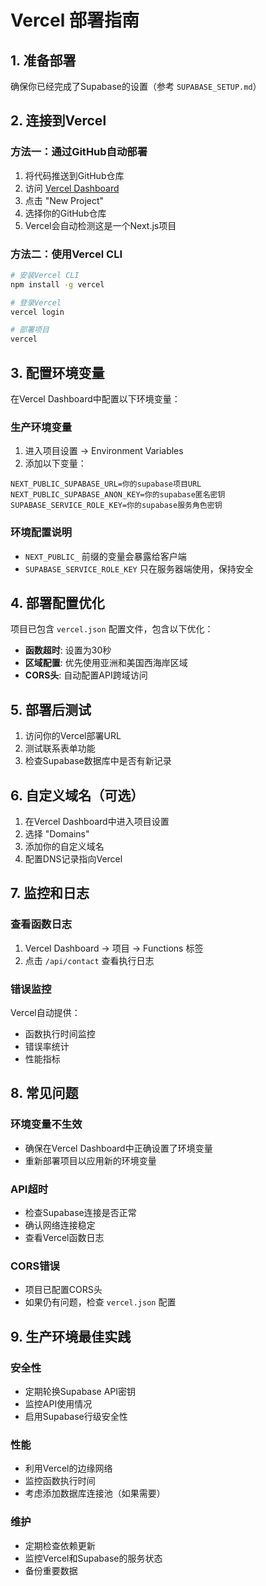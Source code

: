 # Vercel 部署指南

## 1. 准备部署

确保你已经完成了Supabase的设置（参考 `SUPABASE_SETUP.md`）

## 2. 连接到Vercel

### 方法一：通过GitHub自动部署
1. 将代码推送到GitHub仓库
2. 访问 [Vercel Dashboard](https://vercel.com/dashboard)
3. 点击 "New Project"
4. 选择你的GitHub仓库
5. Vercel会自动检测这是一个Next.js项目

### 方法二：使用Vercel CLI
```bash
# 安装Vercel CLI
npm install -g vercel

# 登录Vercel
vercel login

# 部署项目
vercel
```

## 3. 配置环境变量

在Vercel Dashboard中配置以下环境变量：

### 生产环境变量
1. 进入项目设置 -> Environment Variables
2. 添加以下变量：

```
NEXT_PUBLIC_SUPABASE_URL=你的supabase项目URL
NEXT_PUBLIC_SUPABASE_ANON_KEY=你的supabase匿名密钥
SUPABASE_SERVICE_ROLE_KEY=你的supabase服务角色密钥
```

### 环境配置说明
- `NEXT_PUBLIC_` 前缀的变量会暴露给客户端
- `SUPABASE_SERVICE_ROLE_KEY` 只在服务器端使用，保持安全

## 4. 部署配置优化

项目已包含 `vercel.json` 配置文件，包含以下优化：

- **函数超时**: 设置为30秒
- **区域配置**: 优先使用亚洲和美国西海岸区域
- **CORS头**: 自动配置API跨域访问

## 5. 部署后测试

1. 访问你的Vercel部署URL
2. 测试联系表单功能
3. 检查Supabase数据库中是否有新记录

## 6. 自定义域名（可选）

1. 在Vercel Dashboard中进入项目设置
2. 选择 "Domains"
3. 添加你的自定义域名
4. 配置DNS记录指向Vercel

## 7. 监控和日志

### 查看函数日志
1. Vercel Dashboard -> 项目 -> Functions 标签
2. 点击 `/api/contact` 查看执行日志

### 错误监控
Vercel自动提供：
- 函数执行时间监控
- 错误率统计
- 性能指标

## 8. 常见问题

### 环境变量不生效
- 确保在Vercel Dashboard中正确设置了环境变量
- 重新部署项目以应用新的环境变量

### API超时
- 检查Supabase连接是否正常
- 确认网络连接稳定
- 查看Vercel函数日志

### CORS错误
- 项目已配置CORS头
- 如果仍有问题，检查 `vercel.json` 配置

## 9. 生产环境最佳实践

### 安全性
- 定期轮换Supabase API密钥
- 监控API使用情况
- 启用Supabase行级安全性

### 性能
- 利用Vercel的边缘网络
- 监控函数执行时间
- 考虑添加数据库连接池（如果需要）

### 维护
- 定期检查依赖更新
- 监控Vercel和Supabase的服务状态
- 备份重要数据 